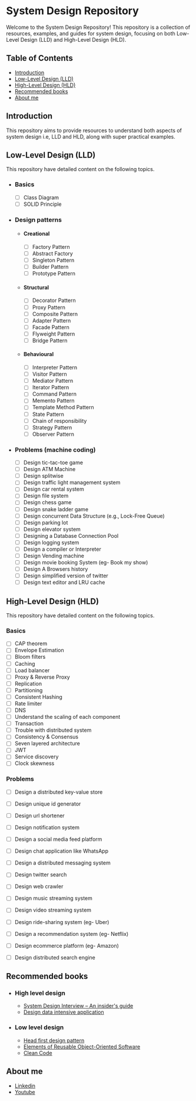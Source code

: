 # System Design Repository

Welcome to the System Design Repository! This repository is a collection of resources, examples, and guides for system design, focusing on both Low-Level Design (LLD) and High-Level Design (HLD).

## Table of Contents

- [Introduction](#introduction)
- [Low-Level Design (LLD)](#low-level-design-lld)
- [High-Level Design (HLD)](#high-level-design-hld)
- [Recommended books](#recommended-books)
- [About me]()

## Introduction
This repository aims to provide resources to understand both aspects of system design i.e, LLD and HLD, along with super practical examples.

## Low-Level Design (LLD)
This repository have detailed content on the following topics.
- ### Basics
  - [ ] Class Diagram
  - [ ] SOLID Principle
- ### Design patterns
  - #### Creational
    - [ ] Factory Pattern
    - [ ] Abstract Factory
    - [ ] Singleton Pattern
    - [ ] Builder Pattern
    - [ ] Prototype Pattern
  - #### Structural
    - [ ] Decorator Pattern
    - [ ] Proxy Pattern
    - [ ] Composite Pattern
    - [ ] Adapter Pattern
    - [ ] Facade Pattern
    - [ ] Flyweight Pattern
    - [ ] Bridge Pattern
  - #### Behavioural
    - [ ] Interpreter Pattern
    - [ ] Visitor Pattern
    - [ ] Mediator Pattern
    - [ ] Iterator Pattern
    - [ ] Command Pattern
    - [ ] Memento Pattern
    - [ ] Template Method Pattern
    - [ ] State Pattern
    - [ ] Chain of responsibility
    - [ ] Strategy Pattern
    - [ ] Observer Pattern
- ### Problems (machine coding)
  - [ ] Design tic-tac-toe game
  - [ ] Design ATM Machine
  - [ ] Design splitwise
  - [ ] Design traffic light management system
  - [ ] Design car rental system
  - [ ] Design file system
  - [ ] Design chess game
  - [ ] Design snake ladder game
  - [ ] Design concurrent Data Structure (e.g., Lock-Free Queue)
  - [ ] Design parking lot
  - [ ] Design elevator system
  - [ ] Designing a Database Connection Pool
  - [ ] Design logging system
  - [ ] Design a compiler or Interpreter
  - [ ] Design Vending machine
  - [ ] Design movie booking System (eg- Book my show)
  - [ ] Design A Browsers history
  - [ ] Design simplified version of twitter
  - [ ] Design text editor and LRU cache

## High-Level Design (HLD)
This repository have detailed content on the following topics.

### Basics
- [ ] CAP theorem
- [ ] Envelope Estimation
- [ ] Bloom filters
- [ ] Caching
- [ ] Load balancer
- [ ] Proxy & Reverse Proxy
- [ ] Replication
- [ ] Partitioning
- [ ] Consistent Hashing
- [ ] Rate limiter
- [ ] DNS
- [ ] Understand the scaling of each component
- [ ] Transaction
- [ ] Trouble with distributed system
- [ ] Consistency & Consensus
- [ ] Seven layered architecture
- [ ] JWT
- [ ] Service discovery
- [ ] Clock skewness

### Problems
- [ ] Design a distributed key-value store
- [ ] Design unique id generator
- [ ] Design url shortener
- [ ] Design notification system
- [ ] Design a social media feed platform
- [ ] Design chat application like WhatsApp
- [ ] Design a distributed messaging system
- [ ] Design twitter search
- [ ] Design web crawler
- [ ] Design music streaming system
- [ ] Design video streaming system
- [ ] Design ride-sharing system (eg- Uber)
- [ ] Design a recommendation system (eg- Netflix)
- [ ] Design ecommerce platform (eg- Amazon)
- [ ] Design distributed search engine


## Recommended books
- ### High level design
  - [System Design Interview – An insider's guide](https://www.amazon.com/System-Design-Interview-insiders-Second/dp/B08CMF2CQF)
  - [Design data intensive application](https://www.oreilly.com/library/view/designing-data-intensive-applications/9781491903063/)
- ### Low level design
  - [Head first design pattern](https://www.oreilly.com/library/view/head-first-design/0596007124/)
  - [Elements of Reusable Object-Oriented Software](https://www.oreilly.com/library/view/design-patterns-elements/0201633612/)
  - [Clean Code](https://www.oreilly.com/library/view/clean-code-a/9780136083238/)

## About me
- [Linkedin](https://www.linkedin.com/in/sahil-yadav-iiitm/)
- [Youtube](https://www.youtube.com/channel/UC7vrnt2xRdx8km5ly8M4Ppg)